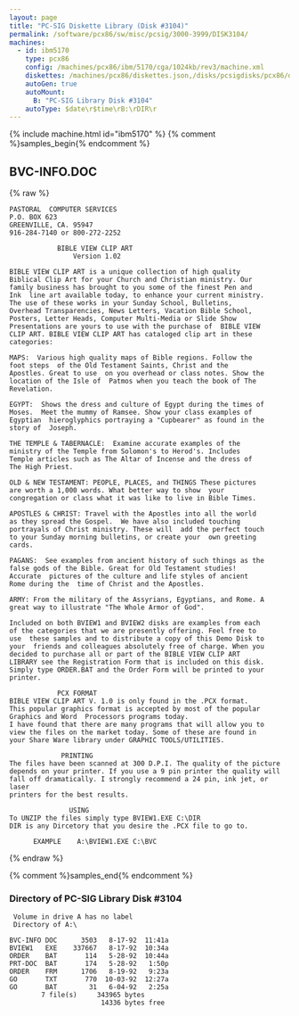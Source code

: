 ```yaml
---
layout: page
title: "PC-SIG Diskette Library (Disk #3104)"
permalink: /software/pcx86/sw/misc/pcsig/3000-3999/DISK3104/
machines:
  - id: ibm5170
    type: pcx86
    config: /machines/pcx86/ibm/5170/cga/1024kb/rev3/machine.xml
    diskettes: /machines/pcx86/diskettes.json,/disks/pcsigdisks/pcx86/diskettes.json
    autoGen: true
    autoMount:
      B: "PC-SIG Library Disk #3104"
    autoType: $date\r$time\rB:\rDIR\r
---
```


{% include machine.html id="ibm5170" %}
{% comment %}samples_begin{% endcomment %}

## BVC-INFO.DOC

{% raw %}
```
PASTORAL  COMPUTER SERVICES  
P.O. BOX 623  
GREENVILLE, CA. 95947
916-284-7140 or 800-272-2252

			BIBLE VIEW CLIP ART     
			    Version 1.02

BIBLE VIEW CLIP ART is a unique collection of high quality
Biblical Clip Art for your Church and Christian ministry. Our
family business has brought to you some of the finest Pen and
Ink  line art available today, to enhance your current ministry.
The use of these works in your Sunday School, Bulletins,
Overhead Transparencies, News Letters, Vacation Bible School,
Posters, Letter Heads, Computer Multi-Media or Slide Show
Presentations are yours to use with the purchase of  BIBLE VIEW
CLIP ART. BIBLE VIEW CLIP ART has cataloged clip art in these
categories:

MAPS:  Various high quality maps of Bible regions. Follow the
foot steps  of the Old Testament Saints, Christ and the
Apostles. Great to use  on you overhead or class notes. Show the
location of the Isle of  Patmos when you teach the book of The
Revelation.

EGYPT:  Shows the dress and culture of Egypt during the times of
Moses.  Meet the mummy of Ramsee. Show your class examples of
Egyptian  hieroglyphics portraying a "Cupbearer" as found in the
story of  Joseph.

THE TEMPLE & TABERNACLE:  Examine accurate examples of the
ministry of the Temple from Solomon's to Herod's. Includes
Temple articles such as The Altar of Incense and the dress of
The High Priest.

OLD & NEW TESTAMENT: PEOPLE, PLACES, and THINGS These pictures
are worth a 1,000 words. What better way to show  your
congregation or class what it was like to live in Bible Times. 

APOSTLES & CHRIST: Travel with the Apostles into all the world
as they spread the Gospel.  We have also included touching
portrayals of Christ ministry. These will  add the perfect touch
to your Sunday morning bulletins, or create your  own greeting
cards.

PAGANS:  See examples from ancient history of such things as the
false gods of the Bible. Great for Old Testament studies!
Accurate  pictures of the culture and life styles of ancient
Rome during the  time of Christ and the Apostles.

ARMY: From the military of the Assyrians, Egyptians, and Rome. A
great way to illustrate "The Whole Armor of God".

Included on both BVIEW1 and BVIEW2 disks are examples from each 
of the categories that we are presently offering. Feel free to
use  these samples and to distribute a copy of this Demo Disk to
your  friends and colleagues absolutely free of charge. When you
decided to purchase all or part of the BIBLE VIEW CLIP ART
LIBRARY see the Registration Form that is included on this disk.
Simply type ORDER.BAT and the Order Form will be printed to your
printer.

			PCX FORMAT
BIBLE VIEW CLIP ART V. 1.0 is only found in the .PCX format.
This popular graphics format is accepted by most of the popular
Graphics and Word  Processors programs today. 
I have found that there are many programs that will allow you to
view the files on the market today. Some of these are found in
your Share Ware library under GRAPHIC TOOLS/UTILITIES. 

			 PRINTING 
The files have been scanned at 300 D.P.I. The quality of the picture  
depends on your printer. If you use a 9 pin printer the quality will 
fall off dramatically. I strongly recommend a 24 pin, ink jet, or laser  
printers for the best results.

			   USING
To UNZIP the files simply type BVIEW1.EXE C:\DIR
DIR is any Dircetory that you desire the .PCX file to go to.

      EXAMPLE    A:\BVIEW1.EXE C:\BVC

```
{% endraw %}

{% comment %}samples_end{% endcomment %}

### Directory of PC-SIG Library Disk #3104

     Volume in drive A has no label
     Directory of A:\

    BVC-INFO DOC      3503   8-17-92  11:41a
    BVIEW1   EXE    337667   8-17-92  10:34a
    ORDER    BAT       114   5-28-92  10:44a
    PRT-DOC  BAT       174   5-28-92   1:50p
    ORDER    FRM      1706   8-19-92   9:23a
    GO       TXT       770  10-03-92  12:27a
    GO       BAT        31   6-04-92   2:25a
            7 file(s)     343965 bytes
                           14336 bytes free
